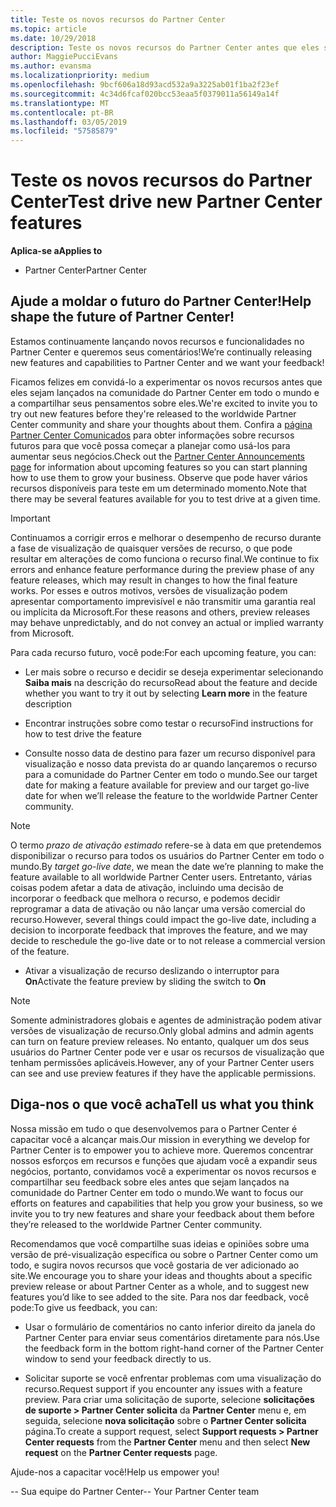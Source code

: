 ```yaml
---
title: Teste os novos recursos do Partner Center
ms.topic: article
ms.date: 10/29/2018
description: Teste os novos recursos do Partner Center antes que eles sejam lançados e conte-nos sua opinião. Ajude a moldar o futuro do Partner Center!
author: MaggiePucciEvans
ms.author: evansma
ms.localizationpriority: medium
ms.openlocfilehash: 9bcf606a18d93acd532a9a3225ab01f1ba2f23ef
ms.sourcegitcommit: 4c34d6fcaf020bcc53eaa5f0379011a56149a14f
ms.translationtype: MT
ms.contentlocale: pt-BR
ms.lasthandoff: 03/05/2019
ms.locfileid: "57585879"
---
```

# <a name="test-drive-new-partner-center-features"></a><span data-ttu-id="ad048-104">Teste os novos recursos do Partner Center</span><span class="sxs-lookup"><span data-stu-id="ad048-104">Test drive new Partner Center features</span></span>

<span data-ttu-id="ad048-105">**Aplica-se a**</span><span class="sxs-lookup"><span data-stu-id="ad048-105">**Applies to**</span></span>

- <span data-ttu-id="ad048-106">Partner Center</span><span class="sxs-lookup"><span data-stu-id="ad048-106">Partner Center</span></span>

## <a name="help-shape-the-future-of-partner-center"></a><span data-ttu-id="ad048-107">Ajude a moldar o futuro do Partner Center!</span><span class="sxs-lookup"><span data-stu-id="ad048-107">Help shape the future of Partner Center!</span></span>

<span data-ttu-id="ad048-108">Estamos continuamente lançando novos recursos e funcionalidades no Partner Center e queremos seus comentários!</span><span class="sxs-lookup"><span data-stu-id="ad048-108">We’re continually releasing new features and capabilities to Partner Center and we want your feedback!</span></span> 

<span data-ttu-id="ad048-109">Ficamos felizes em convidá-lo a experimentar os novos recursos antes que eles sejam lançados na comunidade do Partner Center em todo o mundo e a compartilhar seus pensamentos sobre eles.</span><span class="sxs-lookup"><span data-stu-id="ad048-109">We're excited to invite you to try out new features before they're released to the worldwide Partner Center community and share your thoughts about them.</span></span> <span data-ttu-id="ad048-110">Confira a [página Partner Center Comunicados](https://partnercenter.microsoft.com/pcv/announcements) para obter informações sobre recursos futuros para que você possa começar a planejar como usá-los para aumentar seus negócios.</span><span class="sxs-lookup"><span data-stu-id="ad048-110">Check out the [Partner Center Announcements page](https://partnercenter.microsoft.com/pcv/announcements) for information about upcoming features so you can start planning how to use them to grow your business.</span></span> <span data-ttu-id="ad048-111">Observe que pode haver vários recursos disponíveis para teste em um determinado momento.</span><span class="sxs-lookup"><span data-stu-id="ad048-111">Note that there may be several features available for you to test drive at a given time.</span></span>

> [!IMPORTANT]  
> <span data-ttu-id="ad048-112">Continuamos a corrigir erros e melhorar o desempenho de recurso durante a fase de visualização de quaisquer versões de recurso, o que pode resultar em alterações de como funciona o recurso final.</span><span class="sxs-lookup"><span data-stu-id="ad048-112">We continue to fix errors and enhance feature performance during the preview phase of any feature releases, which may result in changes to how the final feature works.</span></span> <span data-ttu-id="ad048-113">Por esses e outros motivos, versões de visualização podem apresentar comportamento imprevisível e não transmitir uma garantia real ou implícita da Microsoft.</span><span class="sxs-lookup"><span data-stu-id="ad048-113">For these reasons and others, preview releases may behave unpredictably, and do not convey an actual or implied warranty from Microsoft.</span></span>

<span data-ttu-id="ad048-114">Para cada recurso futuro, você pode:</span><span class="sxs-lookup"><span data-stu-id="ad048-114">For each upcoming feature, you can:</span></span>

- <span data-ttu-id="ad048-115">Ler mais sobre o recurso e decidir se deseja experimentar selecionando **Saiba mais** na descrição do recurso</span><span class="sxs-lookup"><span data-stu-id="ad048-115">Read about the feature and decide whether you want to try it out by selecting **Learn more** in the feature description</span></span> 

- <span data-ttu-id="ad048-116">Encontrar instruções sobre como testar o recurso</span><span class="sxs-lookup"><span data-stu-id="ad048-116">Find instructions for how to test drive the feature</span></span>

- <span data-ttu-id="ad048-117">Consulte nosso data de destino para fazer um recurso disponível para visualização e nosso data prevista do ar quando lançaremos o recurso para a comunidade do Partner Center em todo o mundo.</span><span class="sxs-lookup"><span data-stu-id="ad048-117">See our target date for making a feature available for preview and our target go-live date for when we’ll release the feature to the worldwide Partner Center community.</span></span>

> [!NOTE]  
>  <span data-ttu-id="ad048-118">O termo *prazo de ativação estimado* refere-se à data em que pretendemos disponibilizar o recurso para todos os usuários do Partner Center em todo o mundo.</span><span class="sxs-lookup"><span data-stu-id="ad048-118">By *target go-live date*, we mean the date we’re planning to make the feature available to all worldwide Partner Center users.</span></span> <span data-ttu-id="ad048-119">Entretanto, várias coisas podem afetar a data de ativação, incluindo uma decisão de incorporar o feedback que melhora o recurso, e podemos decidir reprogramar a data de ativação ou não lançar uma versão comercial do recurso.</span><span class="sxs-lookup"><span data-stu-id="ad048-119">However, several things could impact the go-live date, including a decision to incorporate feedback that improves the feature, and we may decide to reschedule the go-live date or to not release a commercial version of the feature.</span></span>  

- <span data-ttu-id="ad048-120">Ativar a visualização de recurso deslizando o interruptor para **On**</span><span class="sxs-lookup"><span data-stu-id="ad048-120">Activate the feature preview by sliding the switch to **On**</span></span>

> [!NOTE]  
>  <span data-ttu-id="ad048-121">Somente administradores globais e agentes de administração podem ativar versões de visualização de recurso.</span><span class="sxs-lookup"><span data-stu-id="ad048-121">Only global admins and admin agents can turn on feature preview releases.</span></span> <span data-ttu-id="ad048-122">No entanto, qualquer um dos seus usuários do Partner Center pode ver e usar os recursos de visualização que tenham permissões aplicáveis.</span><span class="sxs-lookup"><span data-stu-id="ad048-122">However, any of your Partner Center users can see and use preview features if they have the applicable permissions.</span></span>
 
## <a name="tell-us-what-you-think"></a><span data-ttu-id="ad048-123">Diga-nos o que você acha</span><span class="sxs-lookup"><span data-stu-id="ad048-123">Tell us what you think</span></span>

<span data-ttu-id="ad048-124">Nossa missão em tudo o que desenvolvemos para o Partner Center é capacitar você a alcançar mais.</span><span class="sxs-lookup"><span data-stu-id="ad048-124">Our mission in everything we develop for Partner Center is to empower you to achieve more.</span></span> <span data-ttu-id="ad048-125">Queremos concentrar nossos esforços em recursos e funções que ajudam você a expandir seus negócios, portanto, convidamos você a experimentar os novos recursos e compartilhar seu feedback sobre eles antes que sejam lançados na comunidade do Partner Center em todo o mundo.</span><span class="sxs-lookup"><span data-stu-id="ad048-125">We want to focus our efforts on features and capabilities that help you grow your business, so we invite you to try new features and share your feedback about them before they’re released to the worldwide Partner Center community.</span></span> 

<span data-ttu-id="ad048-126">Recomendamos que você compartilhe suas ideias e opiniões sobre uma versão de pré-visualização específica ou sobre o Partner Center como um todo, e sugira novos recursos que você gostaria de ver adicionado ao site.</span><span class="sxs-lookup"><span data-stu-id="ad048-126">We encourage you to share your ideas and thoughts about a specific preview release or about Partner Center as a whole, and to suggest new features you’d like to see added to the site.</span></span> <span data-ttu-id="ad048-127">Para nos dar feedback, você pode:</span><span class="sxs-lookup"><span data-stu-id="ad048-127">To give us feedback, you can:</span></span>  

-   <span data-ttu-id="ad048-128">Usar o formulário de comentários no canto inferior direito da janela do Partner Center para enviar seus comentários diretamente para nós.</span><span class="sxs-lookup"><span data-stu-id="ad048-128">Use the feedback form in the bottom right-hand corner of the Partner Center window to send your feedback directly to us.</span></span> 

-   <span data-ttu-id="ad048-129">Solicitar suporte se você enfrentar problemas com uma visualização do recurso.</span><span class="sxs-lookup"><span data-stu-id="ad048-129">Request support if you encounter any issues with a feature preview.</span></span> <span data-ttu-id="ad048-130">Para criar uma solicitação de suporte, selecione **solicitações de suporte > Partner Center solicita** da **Partner Center** menu e, em seguida, selecione **nova solicitação** sobre o **Partner Center solicita** página.</span><span class="sxs-lookup"><span data-stu-id="ad048-130">To create a support request, select **Support requests > Partner Center requests** from the **Partner Center** menu and then select **New request** on the **Partner Center requests** page.</span></span>

<span data-ttu-id="ad048-131">Ajude-nos a capacitar você!</span><span class="sxs-lookup"><span data-stu-id="ad048-131">Help us empower you!</span></span>

<span data-ttu-id="ad048-132">-- Sua equipe do Partner Center</span><span class="sxs-lookup"><span data-stu-id="ad048-132">-- Your Partner Center team</span></span>

